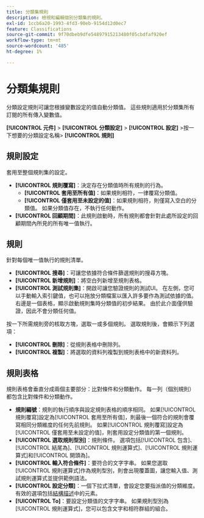 ```yaml
---
title: 分類集規則
description: 檢視和編輯個別分類集的規則。
exl-id: 1ccb6a20-1993-4fd3-90eb-9154d12d0ec7
feature: Classifications
source-git-commit: 9f70dbeb9dfe54897915213480f05cbdfaf920ef
workflow-type: tm+mt
source-wordcount: '485'
ht-degree: 1%

---
```


# 分類集規則

分類設定規則可讓您根據變數設定的值自動分類值。 這些規則適用於分類集所有訂閱的所有傳入變數值。

**[!UICONTROL 元件]** > **[!UICONTROL 分類設定]** > **[!UICONTROL 設定]** >按一下想要的分類設定名稱> **[!UICONTROL 規則]**

## 規則設定

套用至整個規則集的設定。

* **[!UICONTROL 規則覆寫]**：決定存在分類值時所有規則的行為。
   * **[!UICONTROL 套用至所有值]**：如果規則相符，一律覆寫分類值。
   * **[!UICONTROL 僅套用至未設定的值]**：如果規則相符，則僅寫入空白的分類值。 如果分類值存在，不執行任何動作。
* **[!UICONTROL 回顧期間]**：此規則啟動時，所有規則都會針對此處所設定的回顧期間內所見的所有唯一值執行。

## 規則

針對每個唯一值執行的規則清單。

* **[!UICONTROL 搜尋]**：可讓您依據符合條件篩選規則的搜尋方塊。
* **[!UICONTROL 新增規則]**：將空白列新增至規則表格。
* **[!UICONTROL 測試規則集]**：開啟可讓您驗證規則的測試UI。 在左側，您可以手動輸入索引鍵值，也可以拖放分類檔案以匯入許多要作為測試依據的值。 右邊是一個表格，顯示啟動規則集時分類值的初步結果。 由於此介面僅供驗證，因此不會分類任何值。

按一下所需規則旁的核取方塊，選取一或多個規則。 選取規則後，會顯示下列選項：

* **[!UICONTROL 刪除]**：從規則表格中刪除列。
* **[!UICONTROL 複製]**：將選取的資料列複製到規則表格中的新資料列。

## 規則表格

規則表格會垂直分成兩個主要部分：比對條件和分類動作。 每一列（個別規則）都包含比對條件和分類動作。

* **規則編號**：規則的執行順序與設定規則表格的順序相同。 如果[!UICONTROL 規則覆寫]設定為[!UICONTROL 套用至所有值]，則最後一個符合的規則會覆寫相同分類維度的任何先前規則。 如果[!UICONTROL 規則覆寫]設定為[!UICONTROL 僅套用至未設定的值]，則套用設定分類值的第一個規則。
* **[!UICONTROL 選取規則型別]**：規則條件。 選項包括[!UICONTROL 包含]、[!UICONTROL 結尾為]、[!UICONTROL 規則運算式]、[!UICONTROL 規則運算式]和[!UICONTROL 開頭為]。
* **[!UICONTROL 輸入符合條件]**：要符合的文字字串。 如果您選取[!UICONTROL 規則運算式]作為規則型別，則會出現覆蓋圖，讓您輸入值、測試規則運算式並提供範例語法。
* **[!UICONTROL 設定分類]**：一個下拉式清單，會設定您要指派值的分類維度。 有效的選項包括[結構描述](schema.md)中的元素。
* **[!UICONTROL To]**：要設定分類值的文字字串。 如果規則型別為[!UICONTROL 規則運算式]，您可以包含文字和相符群組的組合。
